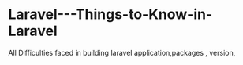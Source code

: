 # Laravel---Things-to-Know-in-Laravel
All Difficulties faced in building laravel  application,packages , version,
